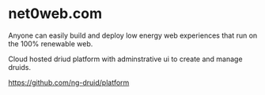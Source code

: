# net0web.com

Anyone can easily build and deploy low energy web experiences that run on the 100% renewable web.

Cloud hosted driud platform with adminstrative ui to create and manage druids.

https://github.com/ng-druid/platform
